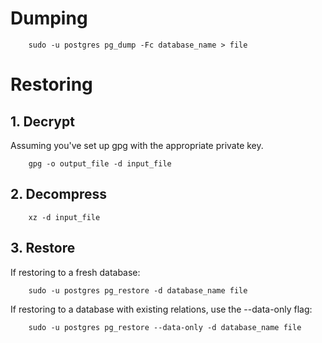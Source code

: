 # Dumping

		sudo -u postgres pg_dump -Fc database_name > file
		

# Restoring

## 1. Decrypt

Assuming you've set up gpg with the appropriate private key.

		gpg -o output_file -d input_file

	
## 2. Decompress

		xz -d input_file
		

## 3. Restore
If restoring to a fresh database:
	
		sudo -u postgres pg_restore -d database_name file

If restoring to a database with existing relations, use the --data-only flag:

		sudo -u postgres pg_restore --data-only -d database_name file